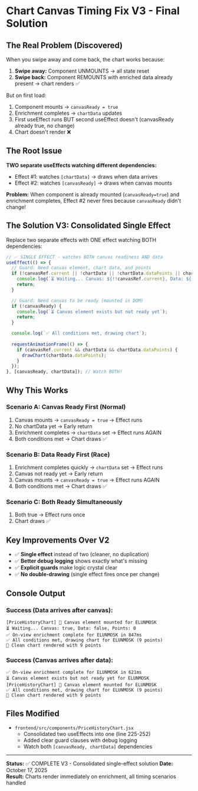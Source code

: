 # Chart Canvas Timing Fix V3 - Final Solution

## The Real Problem (Discovered)

When you swipe away and come back, the chart works because:
1. **Swipe away:** Component UNMOUNTS → all state reset
2. **Swipe back:** Component REMOUNTS with enriched data already present → chart renders ✅

But on first load:
1. Component mounts → `canvasReady = true`
2. Enrichment completes → `chartData` updates
3. First useEffect runs BUT second useEffect doesn't (canvasReady already true, no change)
4. Chart doesn't render ❌

## The Root Issue

**TWO separate useEffects watching different dependencies:**
- Effect #1: watches `[chartData]` → draws when data arrives
- Effect #2: watches `[canvasReady]` → draws when canvas mounts

**Problem:** When component is already mounted (`canvasReady=true`) and enrichment completes, Effect #2 never fires because `canvasReady` didn't change!

## The Solution V3: Consolidated Single Effect

Replace two separate effects with ONE effect watching BOTH dependencies:

```jsx
// ✅ SINGLE EFFECT - watches BOTH canvas readiness AND data
useEffect(() => {
  // Guard: Need canvas element, chart data, and points
  if (!canvasRef.current || !chartData || !chartData.dataPoints || chartData.dataPoints.length === 0) {
    console.log(`⏳ Waiting... Canvas: ${!!canvasRef.current}, Data: ${!!chartData}`);
    return;
  }

  // Guard: Need canvas to be ready (mounted in DOM)
  if (!canvasReady) {
    console.log(`⏳ Canvas element exists but not ready yet`);
    return;
  }

  console.log(`✅ All conditions met, drawing chart`);
  
  requestAnimationFrame(() => {
    if (canvasRef.current && chartData && chartData.dataPoints) {
      drawChart(chartData.dataPoints);
    }
  });
}, [canvasReady, chartData]); // Watch BOTH!
```

## Why This Works

### Scenario A: Canvas Ready First (Normal)
1. Canvas mounts → `canvasReady = true` → Effect runs
2. No chartData yet → Early return
3. Enrichment completes → `chartData` set → Effect runs AGAIN
4. Both conditions met → Chart draws ✅

### Scenario B: Data Ready First (Race)
1. Enrichment completes quickly → `chartData` set → Effect runs
2. Canvas not ready yet → Early return  
3. Canvas mounts → `canvasReady = true` → Effect runs AGAIN
4. Both conditions met → Chart draws ✅

### Scenario C: Both Ready Simultaneously
1. Both true → Effect runs once
2. Chart draws ✅

## Key Improvements Over V2

- ✅ **Single effect** instead of two (cleaner, no duplication)
- ✅ **Better debug logging** shows exactly what's missing
- ✅ **Explicit guards** make logic crystal clear
- ✅ **No double-drawing** (single effect fires once per change)

## Console Output

### Success (Data arrives after canvas):
```
[PriceHistoryChart] 🎨 Canvas element mounted for ELUNMOSK
⏳ Waiting... Canvas: true, Data: false, Points: 0
✅ On-view enrichment complete for ELUNMOSK in 847ms
✅ All conditions met, drawing chart for ELUNMOSK (9 points)
🎨 Clean chart rendered with 9 points
```

### Success (Canvas arrives after data):
```
✅ On-view enrichment complete for ELUNMOSK in 621ms
⏳ Canvas element exists but not ready yet for ELUNMOSK
[PriceHistoryChart] 🎨 Canvas element mounted for ELUNMOSK
✅ All conditions met, drawing chart for ELUNMOSK (9 points)
🎨 Clean chart rendered with 9 points
```

## Files Modified
- `frontend/src/components/PriceHistoryChart.jsx`
  - Consolidated two useEffects into one (line 225-252)
  - Added clear guard clauses with debug logging
  - Watch both `[canvasReady, chartData]` dependencies

---

**Status:** ✅ COMPLETE V3 - Consolidated single-effect solution
**Date:** October 17, 2025  
**Result:** Charts render immediately on enrichment, all timing scenarios handled
